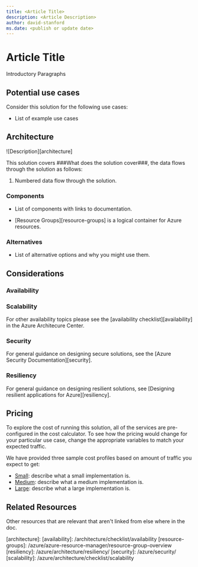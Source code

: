 ```yaml
---
title: <Article Title>
description: <Article Description>
author: david-stanford
ms.date: <publish or update date>
---
```

# Article Title

Introductory Paragraphs

## Potential use cases

Consider this solution for the following use cases:

* List of example use cases

## Architecture

![Description][architecture]

This solution covers ###What does the solution cover###, the data flows through the solution as follows:

1. Numbered data flow through the solution.

### Components

* List of components with links to documentation.

* [Resource Groups][resource-groups] is a logical container for Azure resources.

### Alternatives

* List of alternative options and why you might use them.

## Considerations

### Availability

### Scalability

For other availability topics please see the [availability checklist][availability] in the Azure Architecure Center.

### Security

For general guidance on designing secure solutions, see the [Azure Security Documentation][security].

### Resiliency

For general guidance on designing resilient solutions, see [Designing resilient applications for Azure][resiliency].

## Pricing

To explore the cost of running this solution, all of the services are pre-configured in the cost calculator.  To see how the pricing would change for your particular use case, change the appropriate variables to match your expected traffic.

We have provided three sample cost profiles based on amount of traffic you expect to get:

* [Small][small-pricing]: describe what a small implementation is.
* [Medium][medium-pricing]: describe what a medium implementation is.
* [Large][large-pricing]: describe what a large implementation is.

## Related Resources

Other resources that are relevant that aren't linked from else where in the doc.

<!-- links -->
[small-pricing]: https://azure.com/e/
[medium-pricing]: https://azure.com/e/
[large-pricing]: https://azure.com/e/
[architecture]:
[availability]: /architecture/checklist/availability
[resource-groups]: /azure/azure-resource-manager/resource-group-overview
[resiliency]: /azure/architecture/resiliency/
[security]: /azure/security/
[scalability]: /azure/architecture/checklist/scalability